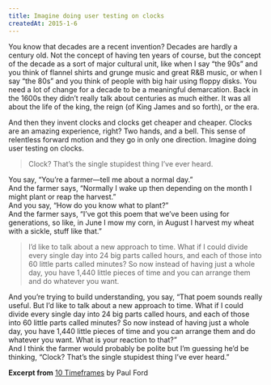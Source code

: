 ```yaml
---
title: Imagine doing user testing on clocks
createdAt: 2015-1-6
---
```


You know that decades are a recent invention? Decades are hardly a century old. Not the concept of having ten years of course, but the concept of the decade as a sort of major cultural unit, like when I say “the 90s” and you think of flannel shirts and grunge music and great R&B music, or when I say “the 80s” and you think of people with big hair using floppy disks. You need a lot of change for a decade to be a meaningful demarcation. Back in the 1600s they didn’t really talk about centuries as much either. It was all about the life of the king, the reign (of King James and so forth), or the era.  

And then they invent clocks and clocks get cheaper and cheaper. Clocks are an amazing experience, right? Two hands, and a bell. This sense of relentless forward motion and they go in only one direction. Imagine doing user testing on clocks.  

> Clock? That’s the single stupidest thing I’ve ever heard.  

You say, “You’re a farmer—tell me about a normal day.”  
And the farmer says, “Normally I wake up then depending on the month I might plant or reap the harvest.”  
And you say, “How do you know what to plant?”  
And the farmer says, “I’ve got this poem that we’ve been using for generations, so like, in June I mow my corn, in August I harvest my wheat with a sickle, stuff like that.”  

> I’d like to talk about a new approach to time. What if I could divide every single day into 24 big parts called hours, and each of those into 60 little parts called minutes? So now instead of having just a whole day, you have 1,440 little pieces of time and you can arrange them and do whatever you want.

And you’re trying to build understanding, you say, “That poem sounds really useful. But I’d like to talk about a new approach to time. What if I could divide every single day into 24 big parts called hours, and each of those into 60 little parts called minutes? So now instead of having just a whole day, you have 1,440 little pieces of time and you can arrange them and do whatever you want. What is your reaction to that?”  
And I think the farmer would probably be polite but I’m guessing he’d be thinking, “Clock? That’s the single stupidest thing I’ve ever heard.”

**Excerpt from** [10 Timeframes](http://contentsmagazine.com/articles/10-timeframes/) by Paul Ford